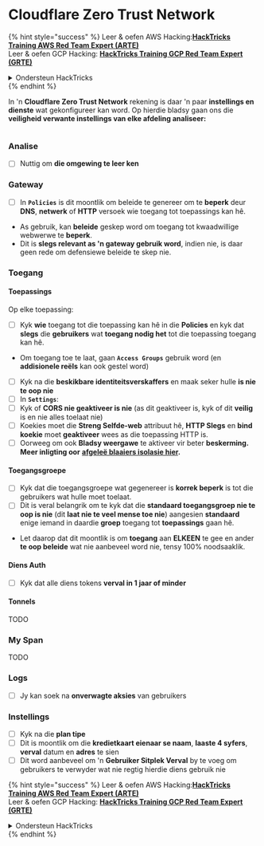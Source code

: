 # Cloudflare Zero Trust Network

{% hint style="success" %}
Leer & oefen AWS Hacking:<img src="../../.gitbook/assets/image (1) (1) (1) (1).png" alt="" data-size="line">[**HackTricks Training AWS Red Team Expert (ARTE)**](https://training.hacktricks.xyz/courses/arte)<img src="../../.gitbook/assets/image (1) (1) (1) (1).png" alt="" data-size="line">\
Leer & oefen GCP Hacking: <img src="../../.gitbook/assets/image (2) (1).png" alt="" data-size="line">[**HackTricks Training GCP Red Team Expert (GRTE)**<img src="../../.gitbook/assets/image (2) (1).png" alt="" data-size="line">](https://training.hacktricks.xyz/courses/grte)

<details>

<summary>Ondersteun HackTricks</summary>

* Kyk na die [**subskripsie planne**](https://github.com/sponsors/carlospolop)!
* **Sluit aan by die** 💬 [**Discord groep**](https://discord.gg/hRep4RUj7f) of die [**telegram groep**](https://t.me/peass) of **volg** ons op **Twitter** 🐦 [**@hacktricks\_live**](https://twitter.com/hacktricks_live)**.**
* **Deel hacking truuks deur PRs in te dien na die** [**HackTricks**](https://github.com/carlospolop/hacktricks) en [**HackTricks Cloud**](https://github.com/carlospolop/hacktricks-cloud) github repos.

</details>
{% endhint %}

In 'n **Cloudflare Zero Trust Network** rekening is daar 'n paar **instellings en dienste** wat gekonfigureer kan word. Op hierdie bladsy gaan ons die **veiligheid verwante instellings van elke afdeling analiseer:**

<figure><img src="../../.gitbook/assets/image (206).png" alt=""><figcaption></figcaption></figure>

### Analise

* [ ] Nuttig om **die omgewing te leer ken**

### **Gateway**

* [ ] In **`Policies`** is dit moontlik om beleide te genereer om te **beperk** deur **DNS**, **netwerk** of **HTTP** versoek wie toegang tot toepassings kan hê.
* As gebruik, kan **beleide** geskep word om toegang tot kwaadwillige webwerwe te **beperk**.
* Dit is **slegs relevant as 'n gateway gebruik word**, indien nie, is daar geen rede om defensiewe beleide te skep nie.

### Toegang

#### Toepassings

Op elke toepassing:

* [ ] Kyk **wie** toegang tot die toepassing kan hê in die **Policies** en kyk dat **slegs** die **gebruikers** wat **toegang nodig het** tot die toepassing toegang kan hê.
* Om toegang toe te laat, gaan **`Access Groups`** gebruik word (en **addisionele reëls** kan ook gestel word)
* [ ] Kyk na die **beskikbare identiteitsverskaffers** en maak seker hulle **is nie te oop nie**
* [ ] In **`Settings`**:
* [ ] Kyk of **CORS nie geaktiveer is nie** (as dit geaktiveer is, kyk of dit **veilig** is en nie alles toelaat nie)
* [ ] Koekies moet die **Streng Selfde-web** attribuut hê, **HTTP Slegs** en **bind koekie** moet **geaktiveer** wees as die toepassing HTTP is.
* [ ] Oorweeg om ook **Bladsy weergawe** te aktiveer vir beter **beskerming. Meer inligting oor** [**afgeleë blaaiers isolasie hier**](https://blog.cloudflare.com/cloudflare-and-remote-browser-isolation/)**.**

#### **Toegangsgroepe**

* [ ] Kyk dat die toegangsgroepe wat gegenereer is **korrek beperk** is tot die gebruikers wat hulle moet toelaat.
* [ ] Dit is veral belangrik om te kyk dat die **standaard toegangsgroep nie te oop is nie** (dit **laat nie te veel mense toe nie**) aangesien **standaard** enige iemand in daardie **groep** toegang tot **toepassings** gaan hê.
* Let daarop dat dit moontlik is om **toegang** aan **ELKEEN** te gee en ander **te oop beleide** wat nie aanbeveel word nie, tensy 100% noodsaaklik.

#### Diens Auth

* [ ] Kyk dat alle diens tokens **verval in 1 jaar of minder**

#### Tonnels

TODO

### My Span

TODO

### Logs

* [ ] Jy kan soek na **onverwagte aksies** van gebruikers

### Instellings

* [ ] Kyk na die **plan tipe**
* [ ] Dit is moontlik om die **kredietkaart eienaar se naam**, **laaste 4 syfers**, **verval** datum en **adres** te sien
* [ ] Dit word aanbeveel om 'n **Gebruiker Sitplek Verval** by te voeg om gebruikers te verwyder wat nie regtig hierdie diens gebruik nie

{% hint style="success" %}
Leer & oefen AWS Hacking:<img src="../../.gitbook/assets/image (1) (1) (1) (1).png" alt="" data-size="line">[**HackTricks Training AWS Red Team Expert (ARTE)**](https://training.hacktricks.xyz/courses/arte)<img src="../../.gitbook/assets/image (1) (1) (1) (1).png" alt="" data-size="line">\
Leer & oefen GCP Hacking: <img src="../../.gitbook/assets/image (2) (1).png" alt="" data-size="line">[**HackTricks Training GCP Red Team Expert (GRTE)**<img src="../../.gitbook/assets/image (2) (1).png" alt="" data-size="line">](https://training.hacktricks.xyz/courses/grte)

<details>

<summary>Ondersteun HackTricks</summary>

* Kyk na die [**subskripsie planne**](https://github.com/sponsors/carlospolop)!
* **Sluit aan by die** 💬 [**Discord groep**](https://discord.gg/hRep4RUj7f) of die [**telegram groep**](https://t.me/peass) of **volg** ons op **Twitter** 🐦 [**@hacktricks\_live**](https://twitter.com/hacktricks_live)**.**
* **Deel hacking truuks deur PRs in te dien na die** [**HackTricks**](https://github.com/carlospolop/hacktricks) en [**HackTricks Cloud**](https://github.com/carlospolop/hacktricks-cloud) github repos.

</details>
{% endhint %}
